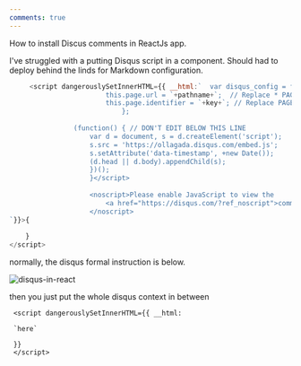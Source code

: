 ```yaml
---
comments: true
---
```


How to install Discus comments in ReactJs app.

I've struggled with a putting Disqus script in a component.
Should had to deploy behind the linds for Markdown configuration.

```js
     <script dangerouslySetInnerHTML={{ __html:`  var disqus_config = function () {
                        this.page.url = `+pathname+`;  // Replace * PAGE_URL with your page's canonical URL variable
                        this.page.identifier = `+key+`; // Replace PAGE_IDENTIFIER with your page's unique * identifier variable
                            };
 
                (function() { // DON'T EDIT BELOW THIS LINE
                    var d = document, s = d.createElement('script');
                    s.src = 'https://ollagada.disqus.com/embed.js';
                    s.setAttribute('data-timestamp', +new Date());
                    (d.head || d.body).appendChild(s);
                    })();
                    }</script>
           
                    <noscript>Please enable JavaScript to view the
                        <a href="https://disqus.com/?ref_noscript">comments powered by Disqus.</a>
                    </noscript>
`}}>{
        
    }
</script>
```

normally, the disqus formal instruction is below.

![disqus-in-react](https://user-images.githubusercontent.com/35059428/70209768-741e2800-1774-11ea-9883-37e769b178f9.png)

then you just put the whole disqus context in between 

```
 <script dangerouslySetInnerHTML={{ __html: 
 
 `here` 
 
 }} 
 </script>
```

